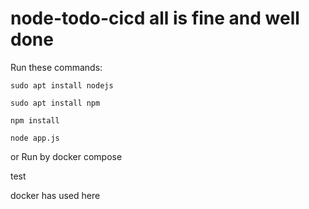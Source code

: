 # node-todo-cicd all is fine and well done

Run these commands:
 

`sudo apt install nodejs`


`sudo apt install npm`


`npm install`

`node app.js`

or Run by docker compose

test 

docker has used here

